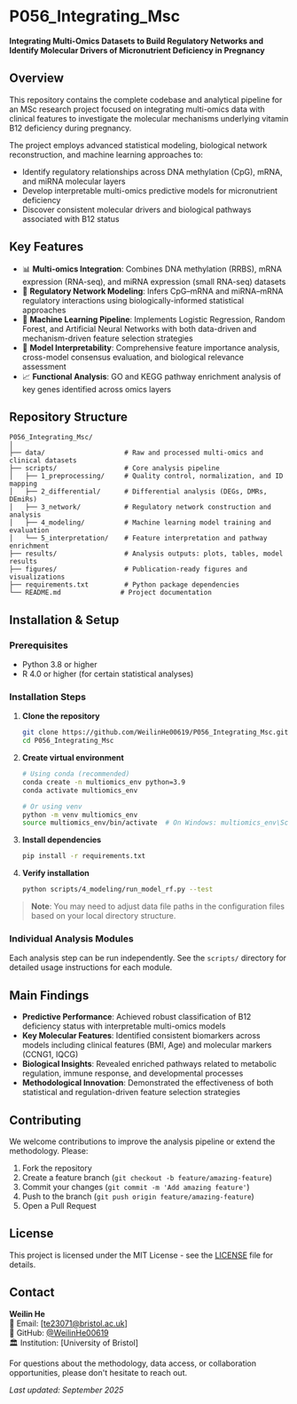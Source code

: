 # P056_Integrating_Msc

**Integrating Multi-Omics Datasets to Build Regulatory Networks and Identify Molecular Drivers of Micronutrient Deficiency in Pregnancy**

## Overview

This repository contains the complete codebase and analytical pipeline for an MSc research project focused on integrating multi-omics data with clinical features to investigate the molecular mechanisms underlying vitamin B12 deficiency during pregnancy. 

The project employs advanced statistical modeling, biological network reconstruction, and machine learning approaches to:

- Identify regulatory relationships across DNA methylation (CpG), mRNA, and miRNA molecular layers
- Develop interpretable multi-omics predictive models for micronutrient deficiency
- Discover consistent molecular drivers and biological pathways associated with B12 status

## Key Features

- 📊 **Multi-omics Integration**: Combines DNA methylation (RRBS), mRNA expression (RNA-seq), and miRNA expression (small RNA-seq) datasets
- 🧬 **Regulatory Network Modeling**: Infers CpG–mRNA and miRNA–mRNA regulatory interactions using biologically-informed statistical approaches  
- 🤖 **Machine Learning Pipeline**: Implements Logistic Regression, Random Forest, and Artificial Neural Networks with both data-driven and mechanism-driven feature selection strategies
- 🧠 **Model Interpretability**: Comprehensive feature importance analysis, cross-model consensus evaluation, and biological relevance assessment
- 📈 **Functional Analysis**: GO and KEGG pathway enrichment analysis of key genes identified across omics layers

## Repository Structure

```
P056_Integrating_Msc/
│
├── data/                    # Raw and processed multi-omics and clinical datasets
├── scripts/                 # Core analysis pipeline
│   ├── 1_preprocessing/     # Quality control, normalization, and ID mapping
│   ├── 2_differential/      # Differential analysis (DEGs, DMRs, DEmiRs)
│   ├── 3_network/           # Regulatory network construction and analysis
│   ├── 4_modeling/          # Machine learning model training and evaluation
│   └── 5_interpretation/    # Feature interpretation and pathway enrichment
├── results/                 # Analysis outputs: plots, tables, model results
├── figures/                 # Publication-ready figures and visualizations
├── requirements.txt         # Python package dependencies
└── README.md               # Project documentation
```

## Installation & Setup

### Prerequisites
- Python 3.8 or higher
- R 4.0 or higher (for certain statistical analyses)

### Installation Steps

1. **Clone the repository**
   ```bash
   git clone https://github.com/WeilinHe00619/P056_Integrating_Msc.git
   cd P056_Integrating_Msc
   ```

2. **Create virtual environment**
   ```bash
   # Using conda (recommended)
   conda create -n multiomics_env python=3.9
   conda activate multiomics_env
   
   # Or using venv
   python -m venv multiomics_env
   source multiomics_env/bin/activate  # On Windows: multiomics_env\Scripts\activate
   ```

3. **Install dependencies**
   ```bash
   pip install -r requirements.txt
   ```

4. **Verify installation**
   ```bash
   python scripts/4_modeling/run_model_rf.py --test
   ```

> **Note**: You may need to adjust data file paths in the configuration files based on your local directory structure.


### Individual Analysis Modules
Each analysis step can be run independently. See the `scripts/` directory for detailed usage instructions for each module.

## Main Findings

- **Predictive Performance**: Achieved robust classification of B12 deficiency status with interpretable multi-omics models
- **Key Molecular Features**: Identified consistent biomarkers across models including clinical features (BMI, Age) and molecular markers (CCNG1, IQCG)
- **Biological Insights**: Revealed enriched pathways related to metabolic regulation, immune response, and developmental processes
- **Methodological Innovation**: Demonstrated the effectiveness of both statistical and regulation-driven feature selection strategies


## Contributing

We welcome contributions to improve the analysis pipeline or extend the methodology. Please:

1. Fork the repository
2. Create a feature branch (`git checkout -b feature/amazing-feature`)
3. Commit your changes (`git commit -m 'Add amazing feature'`)
4. Push to the branch (`git push origin feature/amazing-feature`)
5. Open a Pull Request

## License

This project is licensed under the MIT License - see the [LICENSE](LICENSE) file for details.

## Contact

**Weilin He**  
📧 Email: [te23071@bristol.ac.uk]  
🔗 GitHub: [@WeilinHe00619](https://github.com/WeilinHe00619)  
🏛️ Institution: [University of Bristol]

For questions about the methodology, data access, or collaboration opportunities, please don't hesitate to reach out.


*Last updated: September 2025*
